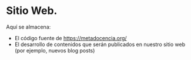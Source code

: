 # Sitio Web.

Aquí se almacena:

* El código fuente de https://metadocencia.org/
* El desarrollo de contenidos que serán publicados en nuestro sitio web (por ejemplo, nuevos blog posts)
